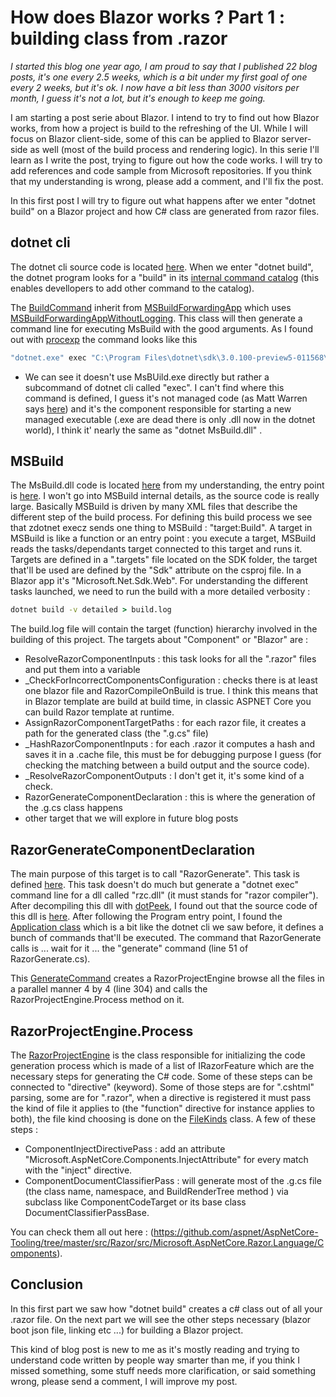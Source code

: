 # How does Blazor works ? Part 1 : building class from .razor
_I started this blog one year ago, I am proud to say that I published 22 blog posts, it's one every 2.5 weeks, which is a bit under my first goal of one every 2 weeks, but it's ok. I now have a bit less than 3000 visitors per month, I guess it's not a lot, but it's enough to keep me going._

I am starting a post serie about Blazor. I intend to try to find out how Blazor works, from how a project is build to the refreshing of the UI. While I will focus on Blazor client-side, some of this can be applied to Blazor server-side as well (most of the build process and rendering logic). In this serie I'll learn as I write the post, trying to figure out how the code works. I will try to add references and code sample from Microsoft repositories. If you think that my understanding is wrong, please add a comment, and I'll fix the post.

In this first post I will try to figure out what happens after we enter "dotnet build" on a Blazor project and how C# class are generated from razor files.

## dotnet cli
The dotnet cli source code is located [here](https://github.com/dotnet/cli/blob/master/src/dotnet/Program.cs). When we enter "dotnet build", the dotnet program looks for a "build" in its [internal command catalog](https://github.com/dotnet/cli/blob/master/src/dotnet/BuiltInCommandsCatalog.cs) (this enables devellopers to add other command to the catalog).

The [BuildCommand](https://github.com/dotnet/cli/tree/master/src/dotnet/commands/dotnet-build) inherit from [MSBuildForwardingApp](https://github.com/dotnet/cli/blob/master/src/dotnet/commands/dotnet-msbuild/MSBuildForwardingApp.cs) which uses [MSBuildForwardingAppWithoutLogging](https://github.com/dotnet/cli/blob/95c6eff6daa1a69f29c42b2d405400ad44bdec91/src/Microsoft.DotNet.Cli.Utils/MSBuildForwardingAppWithoutLogging.cs). This class will then generate a command line for executing MsBuild with the good arguments. As I found out with [procexp](https://docs.microsoft.com/en-us/sysinternals/downloads/process-explorer) the command looks like this

```bash
"dotnet.exe" exec "C:\Program Files\dotnet\sdk\3.0.100-preview5-011568\MSBuild.dll" -maxcpucount -verbosity:m -restore -consoleloggerparameters:Summary -target:Build "-distributedlogger:Microsoft.DotNet.Tools.MSBuild.MSBuildLogger,C:\Program Files\dotnet\sdk\3.0.100-preview5-011568\dotnet.dll*Microsoft.DotNet.Tools.MSBuild.MSBuildForwardingLogger,C:\Program Files\dotnet\sdk\3.0.100-preview5-011568\dotnet.dll"
```
- We can see it doesn't use MsBUild.exe directly but rather a subcommand of dotnet cli called "exec". I can't find where this command is defined, I guess it's not managed code (as Matt Warren says [here](https://mattwarren.org/2016/07/04/How-the-dotnet-CLI-tooling-runs-your-code/)) and it's the component responsible for starting a new managed executable (.exe are dead there is only .dll now in the dotnet world), I think it' nearly the same as "dotnet MsBuild.dll" .

## MSBuild

The MsBuild.dll code is located [here](https://github.com/Microsoft/msbuild.git) from my understanding, the entry point is [here](https://github.com/microsoft/msbuild/blob/4f3c6ed7fbb44681413e39c1aa7044ac82bef166/src/MSBuild/XMake.cs). I won't go into MSBuild internal details, as the source code is really large. Basically MSBuild is driven by many XML files that describe the different step of the build process. For defining this build process we see that zdotnet execz sends one thing to MSBuild : "target:Build". A target in MSBuild is like a function or an entry point : you execute a target, MSBuild reads the tasks/dependants target connected to this target and runs it. Targets are defined in a ".targets" file located on the SDK folder, the target that'll be used are defined by the "Sdk" attribute on the csproj file. In a Blazor app it's "Microsoft.Net.Sdk.Web". For understanding the different tasks launched, we need to run the build with a more detailed verbosity :

```cmd
dotnet build -v detailed > build.log
```

The build.log file will contain the target (function) hierarchy involved in the building of this project. The targets about "Component" or "Blazor" are :
- ResolveRazorComponentInputs : this task looks for all the ".razor" files and put them into a variable
- _CheckForIncorrectComponentsConfiguration : checks there is at least one blazor file and RazorCompileOnBuild is true. I think this means that in Blazor template are build at build time, in classic ASPNET Core you can build Razor template at runtime.
- AssignRazorComponentTargetPaths : for each razor file, it creates a path for the generated class (the ".g.cs" file)
- _HashRazorComponentInputs : for each .razor it computes a hash and saves it in a .cache file, this must be for debugging purpose I guess (for checking the matching between a build output and the source code).
- _ResolveRazorComponentOutputs : I don't get it, it's some kind of a check.
- RazorGenerateComponentDeclaration : this is where the generation of the .g.cs class happens
- other target that we will explore in future blog posts

## RazorGenerateComponentDeclaration
The main purpose of this target is to call "RazorGenerate". This task is defined [here](https://github.com/aspnet/AspNetCore-Tooling/blob/master/src/Razor/src/Microsoft.NET.Sdk.Razor/RazorGenerate.cs). This task doesn't do much but generate a "dotnet exec" command line for a dll called "rzc.dll" (it must stands for "razor compiler"). After decompiling this dll with  [dotPeek](https://www.jetbrains.com/decompiler/), I found out that the source code of this dll is [here](https://github.com/aspnet/AspNetCore-Tooling/blob/master/src/Razor/src/Microsoft.AspNetCore.Razor.Tools/). After following the Program entry point, I found the [Application class](https://github.com/aspnet/AspNetCore-Tooling/blob/master/src/Razor/src/Microsoft.AspNetCore.Razor.Tools/Application.cs) which is a bit like the dotnet cli we saw before, it defines a bunch of commands that'll be executed. The command that RazorGenerate calls is ... wait for it ... the "generate" command  (line 51 of RazorGenerate.cs).

This [GenerateCommand](https://github.com/aspnet/AspNetCore-Tooling/blob/master/src/Razor/src/Microsoft.AspNetCore.Razor.Tools/GenerateCommand.cs) creates a RazorProjectEngine  browse all the files in a parallel manner 4 by 4 (line 304) and calls the RazorProjectEngine.Process method on it.

## RazorProjectEngine.Process
The [RazorProjectEngine](https://github.com/aspnet/AspNetCore-Tooling/blob/master/src/Razor/src/Microsoft.AspNetCore.Razor.Language/RazorProjectEngine.cs) is the class responsible for initializing the code generation process which is made of a list of IRazorFeature which are the necessary steps for generating the C# code. Some of these steps can be connected to "directive" (keyword). Some of those steps are for ".cshtml" parsing, some are for ".razor", when a directive is registered it must pass the kind of file it applies to (the "function" directive for instance applies to both), the file kind choosing is done on the [FileKinds](https://github.com/aspnet/AspNetCore-Tooling/blob/master/src/Razor/src/Microsoft.AspNetCore.Razor.Language/FileKinds.cs) class.
A few of these steps :
- ComponentInjectDirectivePass : add an attribute "Microsoft.AspNetCore.Components.InjectAttribute" for every match with the "inject" directive.
- ComponentDocumentClassifierPass : will generate most of the .g.cs file (the class name, namespace, and BuildRenderTree method )  via subclass like ComponentCodeTarget or its base class DocumentClassifierPassBase.

You can check them all out here : (https://github.com/aspnet/AspNetCore-Tooling/tree/master/src/Razor/src/Microsoft.AspNetCore.Razor.Language/Components).

## Conclusion

In this first part we saw how "dotnet build" creates a c# class out of all your .razor file. On the next part we will see the other steps necessary (blazor boot json file, linking etc ...) for building a Blazor project. 

This kind of blog post is new to me as it's mostly reading and trying to understand code written by people way smarter than me, if you think I missed something, some stuff needs more clarification, or said something wrong, please send a comment, I will improve my post.